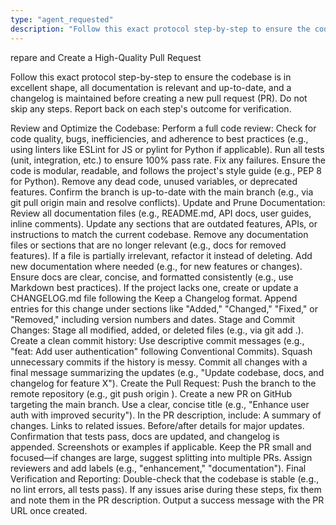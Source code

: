 ```yaml
---
type: "agent_requested"
description: "Follow this exact protocol step-by-step to ensure the codebase is in excellent shape, all documentation is relevant and up-to-date, and a changelog is maintained before creating a new pull request (PR). Do not skip any steps. Report back on each step's outcome for verification."
---
```

repare and Create a High-Quality Pull Request

Follow this exact protocol step-by-step to ensure the codebase is in excellent shape, all documentation is relevant and up-to-date, and a changelog is maintained before creating a new pull request (PR). Do not skip any steps. Report back on each step's outcome for verification.

Review and Optimize the Codebase:
Perform a full code review: Check for code quality, bugs, inefficiencies, and adherence to best practices (e.g., using linters like ESLint for JS or pylint for Python if applicable).
Run all tests (unit, integration, etc.) to ensure 100% pass rate. Fix any failures.
Ensure the code is modular, readable, and follows the project's style guide (e.g., PEP 8 for Python).
Remove any dead code, unused variables, or deprecated features.
Confirm the branch is up-to-date with the main branch (e.g., via git pull origin main and resolve conflicts).
Update and Prune Documentation:
Review all documentation files (e.g., README.md, API docs, user guides, inline comments).
Update any sections that are outdated features, APIs, or instructions to match the current codebase.
Remove any documentation files or sections that are no longer relevant (e.g., docs for removed features). If a file is partially irrelevant, refactor it instead of deleting.
Add new documentation where needed (e.g., for new features or changes).
Ensure docs are clear, concise, and formatted consistently (e.g., use Markdown best practices).
If the project lacks one, create or update a CHANGELOG.md file following the Keep a Changelog format. Append entries for this change under sections like "Added," "Changed," "Fixed," or "Removed," including version numbers and dates.
Stage and Commit Changes:
Stage all modified, added, or deleted files (e.g., via git add .).
Create a clean commit history: Use descriptive commit messages (e.g., "feat: Add user authentication" following Conventional Commits). Squash unnecessary commits if the history is messy.
Commit all changes with a final message summarizing the updates (e.g., "Update codebase, docs, and changelog for feature X").
Create the Pull Request:
Push the branch to the remote repository (e.g., git push origin <branch-name>).
Create a new PR on GitHub targeting the main branch.
Use a clear, concise title (e.g., "Enhance user auth with improved security").
In the PR description, include:
A summary of changes.
Links to related issues.
Before/after details for major updates.
Confirmation that tests pass, docs are updated, and changelog is appended.
Screenshots or examples if applicable.
Keep the PR small and focused—if changes are large, suggest splitting into multiple PRs.
Assign reviewers and add labels (e.g., "enhancement," "documentation").
Final Verification and Reporting:
Double-check that the codebase is stable (e.g., no lint errors, all tests pass).
If any issues arise during these steps, fix them and note them in the PR description.
Output a success message with the PR URL once created.